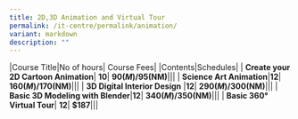 ```yaml
---
title: 2D,3D Animation and Virtual Tour
permalink: /it-centre/permalink/animation/
variant: markdown
description: ""
---
```

|Course Title|No of hours| Course Fees|
|Contents|Schedules|
| **Create your 2D Cartoon Animation**| **10**| **$90(M)/$95(NM)**|[](/files/2D_Animation_Cartoon_Course___Kids_Level_1.pdf)|[](/files/PC%20HW%20and%20SW/Webdesign_Schedules.pdf)|
| **Science Art Animation**|**12**| **$160(M)/$170(NM)**|[](/files/ScienceArt_Animation_course_outlines.pdf)|[](/files/PC%20HW%20and%20SW/Networking_Time_Table.pdf)|
| **3D Digital Interior Design**    |**12**| **$290(M)/$300(NM)**|[](/files/Interior_Design_course_outlines.pdf)|[](/files/PC%20HW%20and%20SW/Networking_Time_Table.pdf)|
| **Basic 3D Modeling with Blender**|**12**| **$340(M)/$350(NM)**|[](/files/Blender_Basic_course_outlines.pdf)|[](/files/PC%20HW%20and%20SW/Webdesign_Schedules.pdf)|
| **Basic 360° Virtual Tour**| **12**| **$187**|[](/files/Basic_360__Virtual_Tour_CCKCC.pdf)|[](/files/Microsoft%20Office/New_Courses_Schedules.pdf)|